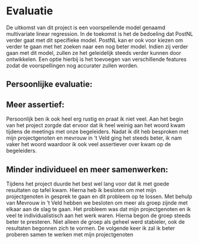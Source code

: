 # Evaluatie

De uitkomst van dit project is een voorspellende model genaamd multivariate linear regression. In de toekomst is het de bedoeling dat PostNL verder gaat met dit specifieke model. PostNL kan er ook voor kiezen om verder te gaan met het zoeken naar een nog beter model. Indien zij verder gaan met dit model, zullen ze het geleidelijk steeds verder kunnen door ontwikkelen. Een optie hierbij is het toevoegen van verschillende features zodat de voorspellingen nog accurater zullen worden.

## Persoonlijke evaluatie:

## Meer assertief:

Persoonlijk ben ik ook heel erg rustig en praat ik niet veel. Aan het begin van het project zorgde dat ervoor dat ik heel weinig aan het woord kwam tijdens de meetings met onze begeleiders. Nadat ik dit heb besproken met mijn projectgenoten en mevrouw in ’t Veld ging het steeds beter, ik nam vaker het woord waardoor ik ook veel assertiever over kwam op de begeleiders. 

## Minder individueel en meer samenwerken:

Tijdens het project duurde het best wel lang voor dat ik met goede resultaten op tafel kwam. Hierna heb ik besloten om met mijn projectgenoten in gesprek te gaan en dit probleem op te lossen. Met behulp van Mevrouw in ’t Veld hebben we besloten om meer als groep zijnde met elkaar aan de slag te gaan. Het probleem was dat mijn projectgenoten en ik veel te individualistisch aan het werk waren. Hierna begon de groep steeds beter te presteren. Niet alleen de groep als geheel werd stabieler, ook de resultaten begonnen zich te vormen. De volgende keer ik zal ik beter proberen samen te werken met mijn projectgenoten

